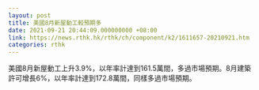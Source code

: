 ```yaml
---
layout: post
title: 美國8月新屋動工較預期多
date: 2021-09-21 20:44:09.000000000 +08:00
link: https://news.rthk.hk/rthk/ch/component/k2/1611657-20210921.htm
categories: rthk
---
```


美國8月新屋動工上升3.9%，以年率計達到161.5萬間，多過市場預期。8月建築許可增長6%，以年率計達到172.8萬間，同樣多過市場預期。
